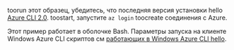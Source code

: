 

toorun этот образец, убедитесь, что последняя версия установки hello [Azure CLI 2.0](https://docs.microsoft.com/cli/azure/install-azure-cli). toostart, запустите `az login` toocreate соединения с Azure.

Этот пример работает в оболочке Bash. Параметры запуска на клиенте Windows Azure CLI скриптов см [работающих в Windows Azure CLI hello](../articles/virtual-machines/windows/cli-options.md).
